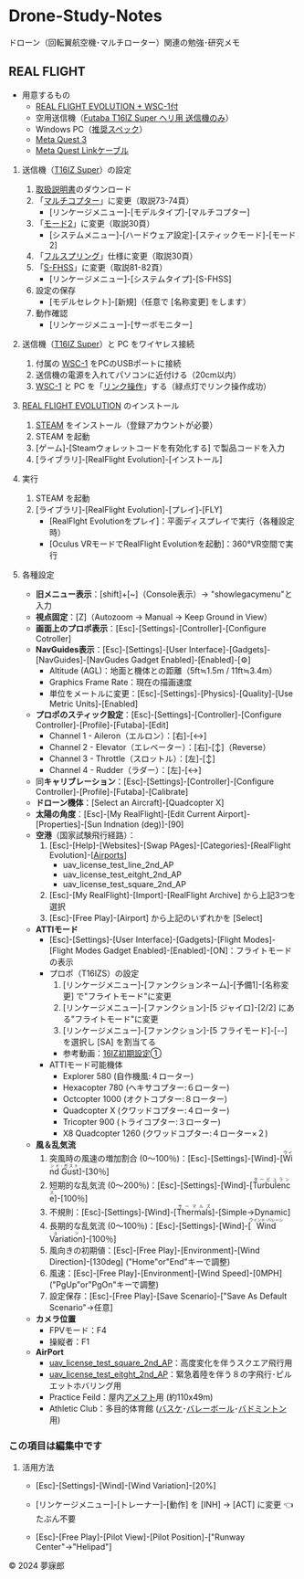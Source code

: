 # Drone-Study-Notes
ドローン（回転翼航空機･マルチローター）関連の勉強･研究メモ

## REAL FLIGHT

* 用意するもの
    * [REAL FLIGHT EVOLUTION + WSC-1付](https://www.rc.futaba.co.jp/products/detail/I00000336)
    * 空用送信機（[Futaba T16IZ Super ヘリ用 送信機のみ](https://www.rc.futaba.co.jp/products/detail/I00000332)）
    * Windows PC（[推奨スペック](https://www.meta.com/ja-jp/help/quest/articles/headsets-and-accessories/oculus-link/requirements-quest-link/)）
    * [Meta Quest 3](https://www.meta.com/jp/quest/quest-3/)
    * [Meta Quest Linkケーブル](https://www.meta.com/jp/quest/accessories/link-cable/)

1. 送信機（[T16IZ Super](https://www.rc.futaba.co.jp/products/detail/I00000332)）の設定
    1. [取扱説明書](https://www.rc.futaba.co.jp/downloads/W8C1674N2302020928toqx6.pdf?mode=view)のダウンロード
    1. 「[マルチコプター](https://drone-navigator.com/multicopter)」に変更（取説73-74頁）
        * [リンケージメニュー]-[モデルタイプ]-[マルチコプター]
    1. 「[モード2](https://ds-chiba.jp/2023/06/08/04/)」に変更（取説30頁）
        * [システムメニュー]-[ハードウェア設定]-[スティックモード]-[モード2]
    1. 「[フルスプリング](https://www.rc.futaba.co.jp/support/faq/?cat=98)」仕様に変更（取説30頁）
    1. 「[S-FHSS](https://www.rc.futaba.co.jp/support/tips/detail/31)」に変更（取説81-82頁）
        * [リンケージメニュー]-[システムタイプ]-[S-FHSS]
    1. 設定の保存
        * [モデルセレクト]-[新規]（任意で [名称変更] をします）
    1. 動作確認
        * [リンケージメニュー]-[サーボモニター]

1. 送信機（[T16IZ Super](https://www.rc.futaba.co.jp/products/detail/I00000332)）と PC をワイヤレス接続
    1. 付属の [WSC-1](https://www.rc.futaba.co.jp/products/detail/I00000274) をPCのUSBポートに接続
    1. 送信機の電源を入れてパソコンに近付ける（20cm以内）
    1. [WSC-1](https://www.rc.futaba.co.jp/products/detail/I00000274) と PC を「[リンク操作](https://www.rc.futaba.co.jp/downloads/shop/WCI00000274N210726142330epq.pdf?mode=view)」する（緑点灯でリンク操作成功）

1. [REAL FLIGHT EVOLUTION](https://www.rc.futaba.co.jp/products/detail/I00000336) のインストール
    1. [STEAM](https://store.steampowered.com/about/) をインストール（登録アカウントが必要）
    1. STEAM を起動
    1. [ゲーム]-[Steamウォレットコードを有効化する] で製品コードを入力
    1. [ライブラリ]-[RealFlight Evolution]-[インストール]

1. 実行
    1. STEAM を起動
    1. [ライブラリ]-[RealFlight Evolution]-[プレイ]-[FLY]
        * [RealFlght Evolutionをプレイ]：平面ディスプレイで実行（各種設定時）
        * [Oculus VRモードでRealFlight Evolutionを起動]：360°VR空間で実行


1. 各種設定
    * **旧メニュー表示**：[shift]+[~]（Console表示）→ "showlegacymenu"と入力
    * **視点固定**：[Z]（Autozoom → Manual → Keep Ground in View）
    * **画面上のプロポ表示**：[Esc]-[Settings]-[Controller]-[Configure Cotroller]
    * **NavGuides表示**：[Esc]-[Settings]-[User Interface]-[Gadgets]-[NavGuides]-[NavGudes Gadget Enabled]-[Enabled]-[⚙]
        * Altitude (AGL)：地面と機体との距離（5ft≒1.5m / 11ft≒3.4m）
        * Graphics Frame Rate：現在の描画速度
        * 単位をメートルに変更：[Esc]-[Settings]-[Physics]-[Quality]-[Use Metric Units]-[Enabled]
    * **プロポのスティック設定**：[Esc]-[Settings]-[Controller]-[Configure Controller]-[Profile]-[Futaba]-[Edit]
        * Channel 1 - Aileron（エルロン）：[右]-[↔]
        * Channel 2 - Elevator（エレベーター）：[右]-[↕]（Reverse）
        * Channel 3 - Throttle（スロットル）：[左]-[↕]
        * Channel 4 - Rudder（ラダー）：[左]-[↔]
    * 同**キャリブレーション**：[Esc]-[Settings]-[Controller]-[Configure Controller]-[Profile]-[Futaba]-[Calibrate]
    * **ドローン機体**：[Select an Aircraft]-[Quadcopter X]
    * **太陽の角度**：[Esc]-[My RealFlight]-[Edit Current Airport]-[Properties]-[Sun Indnation (deg)]-[90]
    * **空港**（国家試験飛行経路）：
        1. [Esc]-[Help]-[Websites]-[Swap PAges]-[Categories]-[RealFlight Evolution]-[[Airports](https://forums.realflight.com/index.php?resources/categories/airports.184/&page=2)]
            * uav_license_test_line_2nd_AP
            * uav_license_test_eitght_2nd_AP
            * uav_license_test_square_2nd_AP
        1. [Esc]-[My RealFlight]-[Import]-[RealFlight Archive] から上記3つを選択
        1. [Esc]-[Free Play]-[Airport] から上記のいずれかを [Select]
    * **ATTIモード**
        * [Esc]-[Settings]-[User Interface]-[Gadgets]-[Flight Modes]-[Flight Modes Gadget Enabled]-[Enabled]-[ON]：フライトモードの表示
        * プロポ（T16IZS）の設定
            1. [リンケージメニュー]-[ファンクションネーム]-[予備1]-[名称変更] で"フライトモード"に変更
            1. [リンケージメニュー]-[ファンクション]-[5 ジャイロ]-[2/2] にある"フライトモード"に変更
            1. [リンケージメニュー]-[ファンクション]-[5 フライモード]-[--] を選択し [SA] を割当てる
            * 参考動画：[16IZ初期設定➀](https://www.youtube.com/watch?v=5zdZzGGeB9w)
        * ATTIモード可能機体
            * Explorer 580 (自作機風:４ローター)
            * Hexacopter 780 (ヘキサコプター:６ローター)
            * Octcopter 1000 (オクトコプター:８ローター)
            * Quadcopter X (クワッドコプター:４ローター)
            * Tricopter 900 (トライコプター:３ローター)
            * X8 Quadcopter 1260 (クワッドコプター:４ローター×２)
    * **風＆乱気流**
        1. 突風時の風速の増加割合 (0～100％)：[Esc]-[Settings]-[Wind]-[<ruby>Wind Gust<rt>ウインド･ガスト</rt></ruby>]-[30％]
        1. 短期的な乱気流 (0～200％)：[Esc]-[Settings]-[Wind]-[<ruby>Turbulence<rt>タービュランス</rt></ruby>]-[100％]
        1. 不規則：[Esc]-[Settings]-[Wind]-[<ruby>Thermals<rt>サーマルズ</rt></ruby>]-[Simple→Dynamic]
        1. 長期的な乱気流 (0～100％)：[Esc]-[Settings]-[Wind]-[<ruby>Wind Variation<rt>ウインド･バレーション</rt></ruby>]-[100％]
        1. 風向きの初期値：[Esc]-[Free Play]-[Environment]-[Wind Direction]-[130deg] ("Home"or"End"キーで調整)
        1. 風速：[Esc]-[Free Play]-[Environment]-[Wind Speed]-[0MPH] ("PgUp"or"PgOn"キーで調整)
        1. 設定保存：[Esc]-[Free Play]-[Save Scenario]-["Save As Default Scenario"→任意]
    * **カメラ位置**
        * FPVモード：F4
        * 操縦者：F1
    * **AirPort**
        * [uav_license_test_square_2nd_AP](https://forums.realflight.com/index.php?resources/uav_license_test_square_2nd_ap.29950/)：高度変化を伴うスクエア飛行用
        * [uav_license_test_eitght_2nd_AP](https://forums.realflight.com/index.php?resources/uav_license_test_eight_2nd_ap.29951/)：緊急着陸を伴う８の字飛行･ピルエットホバリング用
        * Practice Feild：屋内[アメフト](https://lawyernishimura.com/index.php?QBlog-20171025-1)用 (約110x49m)
        * Athletic Club：多目的体育館 ([バスケ](https://spojoba.com/articles/794)･[バレーボール](https://www.jti.co.jp/sports/thunders/game/guide/03/index.html)･[バドミントン](https://badminton-rule.com/sup1.html)用)

### この項目は編集中です

1. 活用方法

    * [Esc]-[Settings]-[Wind]-[Wind Variation]-[20%]
    * [リンケージメニュー]-[トレーナー]-[動作] を [INH] → [ACT] に変更 👈たぶん不要


    * [Esc]-[Free Play]-[Pilot View]-[Pilot Position]-["Runway Center"→"Helipad"]

© 2024 夢寐郎  
    